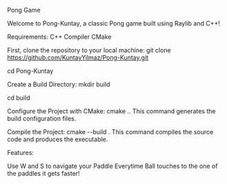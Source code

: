 Pong Game

Welcome to Pong-Kuntay, a classic Pong game built using Raylib and C++!

Requirements:
C++ Compiler
CMake

First, clone the repository to your local machine:
git clone https://github.com/KuntayYilmaz/Pong-Kuntay.git

cd Pong-Kuntay


Create a Build Directory:
mkdir build

cd build


Configure the Project with CMake:
cmake ..
This command generates the build configuration files.


Compile the Project:
cmake --build .
This command compiles the source code and produces the executable.

Features:

Use W and S to navigate your Paddle
Everytime Ball touches to the one of the paddles it gets faster!

